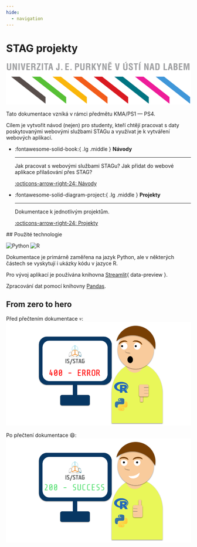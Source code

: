 ```yaml
---
hide:
  - navigation
---
```


# __STAG projekty__

[![ujep_logo](assets/ujep_logo.svg)](https://www.ujep.cz/cs/)

Tato dokumentace vzníká v rámci předmětu KMA/PS1 — PS4.

Cílem je vytvořit návod (nejen) pro studenty, kteří chtějí pracovat s daty poskytovanými webovými službami STAGu a využívat je k vytváření webových aplikací.

<div class="grid cards" markdown>

- :fontawesome-solid-book:{ .lg .middle } __Návody__

    ---

    Jak pracovat s webovými službami STAGu? Jak přidat do webové aplikace přilašování přes STAG?

    [:octicons-arrow-right-24: Návody](guide/index.md)

- :fontawesome-solid-diagram-project:{ .lg .middle } __Projekty__

    ---

    Dokumentace k jednotlivým projektům.

    [:octicons-arrow-right-24: Projekty](projects/index.md)

</div>
## Použité technologie

![Python](https://img.shields.io/badge/python-3670A0?style=for-the-badge&logo=python&logoColor=ffdd54)
![R](https://img.shields.io/badge/r-%23276DC3.svg?style=for-the-badge&logo=r&logoColor=white)

Dokumentace je primárně zaměřena na jazyk Python, ale v některých částech se vyskytují i ukázky kódu v jazyce R.

Pro vývoj aplikací je používána knihovna [Streamlit](https://streamlit.io/){ data-preview }.

Zpracování dat pomocí knihovny [Pandas](https://pandas.pydata.org/docs/).

## From zero to hero

Před přečtením dokumentace 💀:
![error guy](assets/error_guy.png)

Po přečtení dokumentace 😄:
![success guy](assets/success_guy.png)
